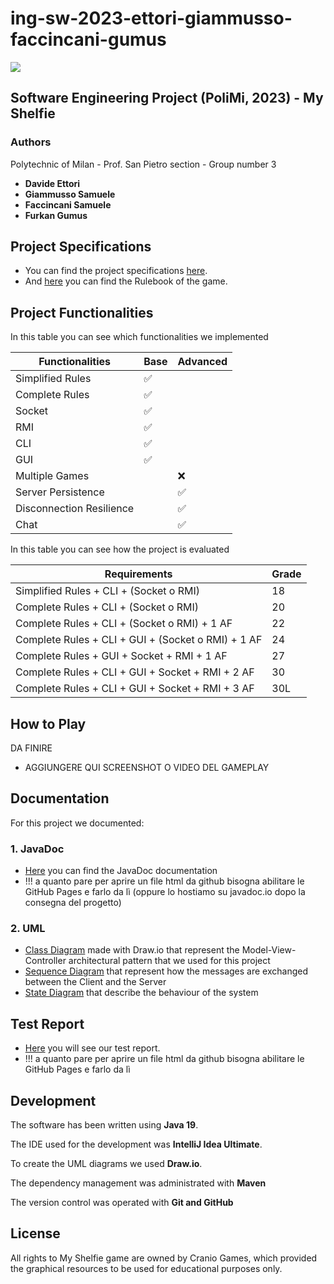 # ing-sw-2023-ettori-giammusso-faccincani-gumus

![](https://github.com/Davide-Ettori/ing-sw-2023-ettori-giammusso-faccincani-gumus/blob/main/deliveries/UML%20Diagrams/PNG/Title%202000x618px.png)

## Software Engineering Project (PoliMi, 2023) - My Shelfie 


### Authors
Polytechnic of Milan - Prof. San Pietro section - Group number 3
- <b> Davide Ettori </b>
- <b> Giammusso Samuele </b>
- <b> Faccincani Samuele </b>
- <b> Furkan Gumus </b>


## Project Specifications
- You can find the project specifications [here](https://github.com/Davide-Ettori/ing-sw-2023-ettori-giammusso-faccincani-gumus/blob/main/deliveries/Project%20Specifications/Requirements.pdf).
- And [here](https://github.com/Davide-Ettori/ing-sw-2023-ettori-giammusso-faccincani-gumus/blob/main/deliveries/Project%20Specifications/Rulebook.png) you can find the Rulebook of the game.


## Project Functionalities
In this table you can see which functionalities we implemented

| Functionalities          | Base | Advanced |
|--------------------------|------|----------|
| Simplified Rules         | ✅    |          |
| Complete Rules           | ✅    |          |
| Socket                   | ✅    |          |
| RMI                      | ✅    |          |
| CLI                      | ✅    |          |
| GUI                      | ✅    |          |
| Multiple Games           |      | ❌        |
| Server Persistence       |      | ✅        |
| Disconnection Resilience |      | ✅        |
| Chat                     |      | ✅        |

In this table you can see how the project is evaluated

| Requirements                                       | Grade |
|----------------------------------------------------|-------|
| Simplified Rules + CLI + (Socket o RMI)            | 18    |
| Complete Rules + CLI + (Socket o RMI)              | 20    |
| Complete Rules + CLI + (Socket o RMI) + 1 AF       | 22    |
| Complete Rules + CLI + GUI + (Socket o RMI) + 1 AF | 24    |
| Complete Rules + GUI + Socket + RMI + 1 AF         | 27    |
| Complete Rules + CLI + GUI + Socket + RMI + 2 AF   | 30    |
| Complete Rules + CLI + GUI + Socket + RMI + 3 AF   | 30L   |


## How to Play
DA FINIRE
- AGGIUNGERE QUI SCREENSHOT O VIDEO DEL GAMEPLAY


## Documentation
For this project we documented:
### 1. JavaDoc
- [Here]() you can find the JavaDoc documentation
- !!! a quanto pare per aprire un file html da github bisogna abilitare le GitHub Pages e farlo da lì (oppure lo hostiamo su javadoc.io dopo la consegna del progetto)
### 2. UML
- [Class Diagram](https://github.com/Davide-Ettori/ing-sw-2023-ettori-giammusso-faccincani-gumus/blob/54cfcebd3fc741955e5c213090cbb66ec0a11f60/deliveries/UML%20Diagrams/PNG/Class%20Diagram.drawio.png) made with Draw.io that represent the Model-View-Controller architectural pattern that we used for this project
- [Sequence Diagram](https://github.com/Davide-Ettori/ing-sw-2023-ettori-giammusso-faccincani-gumus/blob/54cfcebd3fc741955e5c213090cbb66ec0a11f60/deliveries/UML%20Diagrams/PNG/Sequence%20Diagram.drawio.png) that represent how the messages are exchanged between the Client and the Server
- [State Diagram](https://github.com/Davide-Ettori/ing-sw-2023-ettori-giammusso-faccincani-gumus/blob/main/deliveries/UML%20Diagrams/PNG/State%20Diagram.drawio.png) that describe the behaviour of the system

## Test Report 
- [Here](https://htmlpreview.github.io/?https://github.com/Davide-Ettori/ing-sw-2023-ettori-giammusso-faccincani-gumus/deliveries/Test%Reports/index.html) you will see our test report.
- !!! a quanto pare per aprire un file html da github bisogna abilitare le GitHub Pages e farlo da lì

## Development
The software has been written using **Java 19**.

The IDE used for the development was **IntelliJ Idea Ultimate**.

To create the UML diagrams we used **Draw.io**.

The dependency management was administrated with **Maven** 

The version control was operated with **Git and GitHub**


## License
All rights to My Shelfie game are owned by Cranio Games, which provided the graphical resources to be used for educational purposes only.